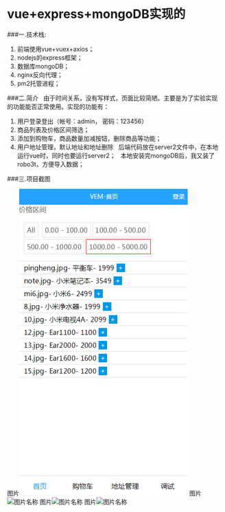 
# vue+express+mongoDB实现的

###一.技术栈:
  1. 前端使用vue+vuex+axios；
  2. nodejs的express框架；
  3. 数据库mongoDB；
  4. nginx反向代理；
  5. pm2托管进程；
  
  
###二.简介
  &nbsp;&nbsp;由于时间关系，没有写样式，页面比较简陋。主要是为了实验实现的功能能否正常使用。实现的功能有：
  1. 用户登录登出（帐号：admin， 密码：123456）
  2. 商品列表及价格区间筛选；
  3. 添加到购物车，商品数量加减按钮，删除商品等功能；
  4. 用户地址管理，默认地址和地址删除
  &nbsp;&nbsp;后端代码放在server2文件中，在本地运行vue时，同时也要运行server2；
  &nbsp;&nbsp;本地安装完mongoDB后，我又装了robo3t，方便导入数据；
  
  
 ###三.项目截图
 
 图片![图片名称](https://raw.githubusercontent.com/AUSERGEE/vue-express-mongoDB-/master/page-img/01.png)
 图片![图片名称](https://raw.githubusercontent.com/AUSERGEE/vue-express-mongoDB-/master/page-img/02.png)
 图片![图片名称](https://raw.githubusercontent.com/AUSERGEE/vue-express-mongoDB-/master/page-img/03.png)
 图片![图片名称](https://raw.githubusercontent.com/AUSERGEE/vue-express-mongoDB-/master/page-img/04.png)
  



